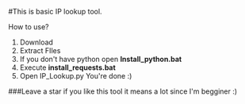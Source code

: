 #This is basic IP lookup tool. 

How to use? 

1. Download
2. Extract FIles
3. If you don't have python open **Install_python.bat**
4. Execute **install_requests.bat**
5. Open IP_Lookup.py
    You're done :)


###Leave a star if you like this tool it means a lot since I'm begginer :)

